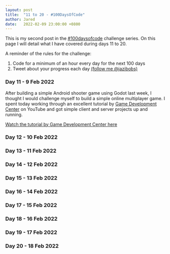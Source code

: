```yaml
---
layout: post
title:  "11 to 20 - #100DaysOfCode"
author: Jared
date:   2022-02-09 23:00:00 +0800
---
```


This is my second post in the [#100daysofcode](https://www.100daysofcode.com/) challenge series. On this page I will detail what I have covered during days 11 to 20.

A reminder of the rules for the challenge:

1. Code for a minimum of an hour every day for the next 100 days
2. Tweet about your progress each day [(follow me @jazibobs)](https://twitter.com/jazibobs)

### Day 11 - 9 Feb 2022

After building a simple Android shooter game using Godot last week, I thought I would challenge myself to build a simple online multiplayer game. I spent today working through an excellent tutorial by [Game Development Center](https://www.youtube.com/channel/UClseGZiVmeHamsjYmpbiAmQ) on YouTube and got simple client and server projects up and running.

[Watch the tutorial by Game Development Center here](https://www.youtube.com/watch?v=lnFN6YabFKg)

### Day 12 - 10 Feb 2022

### Day 13 - 11 Feb 2022

### Day 14 - 12 Feb 2022

### Day 15 - 13 Feb 2022

### Day 16 - 14 Feb 2022

### Day 17 - 15 Feb 2022

### Day 18 - 16 Feb 2022

### Day 19 - 17 Feb 2022

### Day 20 - 18 Feb 2022
